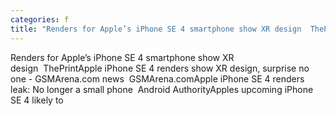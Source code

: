```yaml
---
categories: f
title: "Renders for Apple’s iPhone SE 4 smartphone show XR design  ThePrint"
---
```

Renders for Apple’s iPhone SE 4 smartphone show XR design&nbsp;&nbsp;ThePrintApple iPhone SE 4 renders show XR design, surprise no one - GSMArena.com news&nbsp;&nbsp;GSMArena.comApple iPhone SE 4 renders leak: No longer a small phone&nbsp;&nbsp;Android AuthorityApples upcoming iPhone SE 4 likely to 